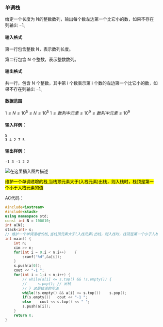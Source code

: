 ### 单调栈

给定一个长度为 N的整数数列，输出每个数左边第一个比它小的数，如果不存在则输出 $−1$。

#### 输入格式

第一行包含整数 N，表示数列长度。

第二行包含 N 个整数，表示整数数列。

#### 输出格式

共一行，包含 N 个整数，其中第 i 个数表示第 i 个数的左边第一个比它小的数，如果不存在则输出 $−1$。

#### 数据范围

$1≤N≤10^5≤N≤10^5$
$1≤数列中元素≤10^9≤数列中元素≤10^9$

#### 输入样例：

```
5
3 4 2 7 5
```

#### 输出样例：

```
-1 3 -1 2 2
```


![在这里插入图片描述](https://cdn.jsdelivr.net/gh/moon-Light404/my-picGo@master/img/202112032034002.gif)

<mark>维护一个单调递增的栈,当栈顶元素大于(入栈元素)出栈，则入栈时，栈顶是第一个小于入栈元素的值</mark>

AC代码：

```c++
#include<iostream>
#include<stack>
using namespace std;
const int N = 100010;
int a[N];
stack<int> s;
// 维护一个单调递增的栈,当栈顶元素大于(入栈元素)出栈，则入栈时，栈顶是第一个小于入栈元素的值
int main() {
    int n;
    cin >> n;
    for(int i = 0;i < n;i++)    {
        scanf("%d",&a[i]);
    }
    s.push(a[0]);
    cout << "-1 ";
    for(int i = 1;i < n;i++) {
        // while(a[i] <= s.top() && !s.empty()) {
        //     s.pop(); // 出栈
        // } 这是错误的写法
        while(!s.empty() && a[i] <= s.top())    s.pop();
        if(s.empty())   cout << "-1 ";
        else    cout << s.top() << " ";
        s.push(a[i]);
    }
    return 0;
}

```

